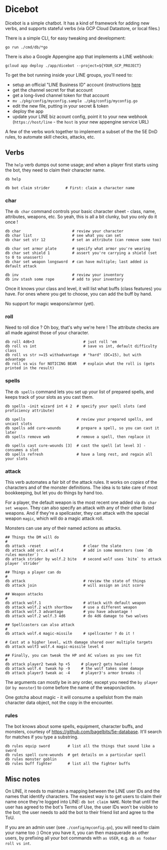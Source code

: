 # Dicebot

Dicebot is a simple chatbot. It has a kind of framework for adding new
verbs, and supports stateful verbs (via GCP Cloud Datastore, or local
files.)

There is a simple CLI, for easy tweaking and development:
```
go run ./cmd/db/*go
```

There is also a Google Appengine app that implements a LINE webhook:
```
gcloud app deploy ./app/dicebot --project=${YOUR_GCP_PROJECT}
```

To get the bot running inside your LINE groups, you'll need to:
* setup an official "LINE Business ID" account (instructions
[here](https://respond.io/blog/the-ultimate-guide-to-line-for-business/#8crh6)
* get the channel secret for that account
* get a long-lived channel token for that account
* `mv ./pkg/config/myconfig.sample ./pkg/config/myconfig.go`
* edit the new file, putting in your secret & token
* deploy the app
* update your LINE biz acount config, point it to your new webhook (`https://host/line` - the `host` is your new appengine service URL)

A few of the verbs work together to implement a subset of the the 5E
DnD rules, to automate skill checks, attacks, etc.

## Verbs

The `help` verb dumps out some usage; and when a player first starts
using the bot, they need to claim their character name.

```
db help

db bot claim strider       # First: claim a character name
```

### char

The `db char` command controls your basic character sheet - class,
name, attributes, weapons, etc. So yeah, this is all a bit clunky, but
you only do it once !

```
db char                       # review your character
db char list                  # see what you can set
db char set str 12            # set an attribute (can remove some too)

db char set armor plate       # specify what armor you're wearing
db char set shield 1          # assert you're carrying a shield (set to 0 to unassert)
db char set weapon longsword  # can have multiple; last added is default attack

db inv                        # review your inventory
db inv stash some rope        # add to your inventory
```

Once it knows your class and level, it will list what buffs (class
features) you have. For ones where you get to choose, you can add the
buff by hand.

No support for magic weapons/armor (yet).

### roll

Need to roll dice ? Oh boy, that's why we're here ! The attribute checks are
all made against those of your character.
```
db roll 4d6+3                      # just roll 'em
db roll vs int                     # save vs int, default difficulty class
db roll vs str >=15 withadvantage  # "hard" (DC=15), but with advantage
db roll vs wis for NOTICING BEAR   # explain what the roll is (gets printed in the result)
```

### spells

The `db spells` command lets you set up your list of prepared spells,
and keeps track of your slots as you cast them.

```
db spells -init wizard int 4 2  # specify your spell slots (and proficiency attribute)

db spells                       # review your prepared spells, and uncast slots
db spells add cure-wounds       # prepare a spell, so you can cast it later
db spells remove web            # remove a spell, then replace it

db spells cast cure-wounds [3]  # cast the spell [at level 3] - consumes a slot
db spells refresh               # have a long rest, and regain all your slots
```

### attack

This verb automates a fair bit of the attack rules. It works on
*copies* of the characters and of the monster definitions. The idea is
to take care of most bookkeeping, but let you do things by hand too.

For a player, the default weapon is the most recent one added via `db
char set weapon`. They can also specify an attack with any of their
other listed weapons. And if they're a spellcaster, they can attack
with the special weapon `magic`, which will do a magic attack roll.

Monsters can use any of their named actions as attacks.

```
## Things the DM will do
#
db attack -reset                   # clear the slate
db attack add orc.4 wolf.4         # add in some monsters (see `db rules monster`)
db attack strider by wolf.2 bite   # second wolf uses `bite` to attack player `strider`

## Things a player can do
#
db attack                          # review the state of things
db attack join                     # will assign an init score

## Weapon attacks
#
db attack wolf.1                   # attack with default weapon
db attack wolf.2 with shortbow     # use a different weapon
db attack wolf.3 advantage         # you have advantage !
db attack wolf.2 wolf.3 4d6        # do 4d6 damage to two wolves

## Spellcasters can also attack
#
db attack wolf.4 magic-missile     # spellcaster ? do it !

# Cast at a higher level, with damage shared over multiple targets
db attack wolf3 wolf.4 magic-missile level 4

## Finally, you can tweak the HP and AC values as you see fit
#
db attack player2 tweak hp +5     # player2 gets healed !
db attack wolf.4  tweak hp -9     # the wolf takes some damage
db attack player3 tweak ac -4     # player3's armor breaks :(
```

The arguments can mostly be in any order, except you need the `by
player` (or `by monster`) to come before the name of the
weapon/action.

One gotcha about magic - it will consume a spellslot from the main
character data object, not the copy in the encounter.

### rules

The bot knows about some spells, equipment, character buffs, and
monsters, courtesy of https://github.com/bagelbits/5e-database. It'll
search for matches if you type a substring.
```
db rules equip sword        # list all the things that sound like a sword
db rules spell cure-wounds  # get details on a particular spell
db rules monster goblin
db rules buff fighter       # list all the fighter buffs
```

## Misc notes

On LINE, it needs to maintain a mapping between the LINE user IDs and
the names that identify characters. The easiest way is to get users to
claim their name once they're logged into LINE: `db bot claim NAME`.
Note that until the user has agreed to the bot's Terms of Use, the
user IDs won't be visible to the bot; the user needs to add the bot to
their friend list and agree to the ToU.

If you are an admin user (see `./config/myconfig.go`), you will need
to claim your name too :) Once you have it, you can then masquerade as
other users, by prefixing all your bot commands with `as USER`, e.g.
`db as foobar roll vs int`.
